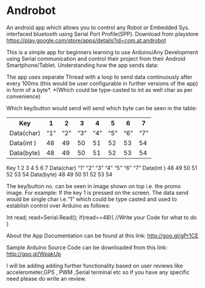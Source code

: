 # Androbot
An android app which allows you to control any Robot or Embedded Sys. interfaced bluetooth using Serial Port Profile(SPP).
Download from playstore https://play.google.com/store/apps/details?id=com.at.androbot

This is a simple app for beginners learning to use Arduino/Any Development using Serial communication and control their project from their Android Smartphone/Tablet.
Understanding how the app sends data:

The app uses separate Thread with a loop to send data continuously after every 100ms (this would be user configurable in further versions of the app) in form of a byte*.
*(Which could be type-casted to int as well char as per convenience)

Which key/button would send will send which byte can be seen in the table:

<table class="tg">
  <tr>
    <th class="tg-2dkq">Key</th>
    <th class="tg-ufe5"> 1</th>
    <th class="tg-ufe5">2</th>
    <th class="tg-ufe5">3</th>
    <th class="tg-ufe5">4</th>
    <th class="tg-ufe5">5</th>
    <th class="tg-ufe5">6</th>
    <th class="tg-ufe5">7</th>
  </tr>
  <tr>
    <td class="tg-2dkq">Data(char)</td>
    <td class="tg-ufe5">“1”</td>
    <td class="tg-ufe5">“2”</td>
    <td class="tg-ufe5">“3”</td>
    <td class="tg-ufe5">“4”</td>
    <td class="tg-ufe5">“5”</td>
    <td class="tg-ufe5">“6”</td>
    <td class="tg-ufe5">“7”</td>
  </tr>
  <tr>
    <td class="tg-2dkq">Data(int )</td>
    <td class="tg-ufe5">48</td>
    <td class="tg-ufe5">49</td>
    <td class="tg-ufe5">50</td>
    <td class="tg-ufe5">51</td>
    <td class="tg-ufe5">52</td>
    <td class="tg-ufe5">53</td>
    <td class="tg-ufe5">54</td>
  </tr>
  <tr>
    <td class="tg-to9j">Data(byte)</td>
    <td class="tg-ufe5">48</td>
    <td class="tg-ufe5">49</td>
    <td class="tg-ufe5">50</td>
    <td class="tg-ufe5">51</td>
    <td class="tg-ufe5">52</td>
    <td class="tg-ufe5">53</td>
    <td class="tg-ufe5">54</td>
  </tr>
</table>

Key         1  	2	  3  	4  	5 	6  	7
Data(char)	“1”	“2”	“3”	“4”	“5”	“6”	“7”
Data(int )	48	49	50	51	52	53	54
Data(byte)	48	49	50	51	52	53	54

The key/button no. can be seen in image shown on top i.e. the promo image.
For example:
If the key 1 is pressed on the screen. The data send would be single char i.e.“1” which could be type casted and used to establish control over Arduino as follows:

Int read;
read=Serial.Read();
if(read==48){
//Write your Code for what to do
}

About the App Documentation can be found at this link:
http://goo.gl/gPr1CE

Sample Arduino Source Code can be downloaded from this link:
http://goo.gl/WpakUp

I will be adding adding further functionality based on user reviews like accelerometer,GPS , PWM ,Serial terminal etc so if you have any specific need please do write an review.

